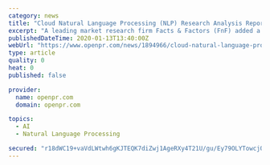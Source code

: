 ```yaml
---
category: news
title: "Cloud Natural Language Processing (NLP) Research Analysis Report by Size, Share, Trends and Growth Forecast, 2018-2025"
excerpt: "A leading market research firm Facts & Factors (FnF) added a research report on “Cloud Natural Language Processing (NLP) Market“ By Type (Rule-Based, Statistical, and Hybrid), By Deployment ..."
publishedDateTime: 2020-01-13T13:40:00Z
webUrl: "https://www.openpr.com/news/1894966/cloud-natural-language-processing-nlp-research-analysis"
type: article
quality: 0
heat: 0
published: false

provider:
  name: openpr.com
  domain: openpr.com

topics:
  - AI
  - Natural Language Processing

secured: "r18dWC19+vaVdLWtwh6gKJTEQK7diZwj1AgeRXy4T21U/gu/Ey79OLYTowcjOc2ni64Hfi0LxF6u4Z7wZG8gU+w9ZEHVmxfsLD7ZNmhVsFPzKKuXAvPH43VNcuYDX0BIVmnoF/HxCrN4nUkMdlso3LnHO/t+5Ys0cieR1Aq9vr4IKAG2P5tJzqSD0gXj0512Av+niOTGwiwAyBWhwhwm4v9iQxKeLZuVVW6JVp5XGD5dSrppnuJ9s4a5Orw44oVq3wAJUqN8vRjhLxUBbFPbp8rY3++WvE7owRjz8/PvvxZvgIkblZyxhaXddLccV2hR;/C2pUgLgixdZ/LtLVhMiDA=="
---
```


